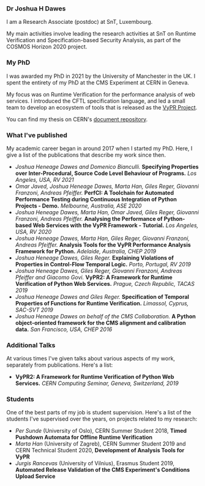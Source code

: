 ### Dr Joshua H Dawes

I am a Research Associate (postdoc) at SnT, Luxembourg.

My main activities involve leading the research activities at SnT on Runtime Verification and Specification-based Security Analysis, as part of the COSMOS Horizon 2020 project.

### My PhD

I was awarded my PhD in 2021 by the University of Manchester in the UK.  I spent the entirety of my PhD at the CMS Experiment at CERN in Geneva.

My focus was on Runtime Verification for the performance analysis of web services.  I introduced the CFTL specification language, and led a small team to develop an ecosystem of tools that is released as the [VyPR Project](http://pyvypr.github.io/home/).

You can find my thesis on CERN's [document repository](https://cds.cern.ch/record/2766727?ln=en).

### What I've published

My academic career began in around 2017 when I started my PhD.  Here, I give a list of the publications that describe my work since then.

* *Joshua Heneage Dawes and Domenico Bianculli.* **Specifying Properties over Inter-Procedural, Source Code Level Behaviour of Programs.** *Los Angeles, USA, RV 2021*
* *Omar Javed, Joshua Heneage Dawes, Marta Han, Giles Reger, Giovanni Franzoni, Andreas Pfeiffer.* **PerfCI: A Toolchain for Automated Performance Testing during Continuous Integration of Python Projects - Demo.** *Melbourne, Australia, ASE 2020*
* *Joshua Heneage Dawes, Marta Han, Omar Javed, Giles Reger, Giovanni Franzoni, Andreas Pfeiffer.* **Analysing the Performance of Python-based Web Services with the VyPR Framework - Tutorial.** *Los Angeles, USA, RV 2020*
* *Joshua Heneage Dawes, Marta Han, Giles Reger, Giovanni Franzoni, Andreas Pfeiffer.* **Analysis Tools for the VyPR Performance Analysis Framework for Python.** *Adelaide, Australia, CHEP 2019*
* *Joshua Heneage Dawes, Giles Reger.* **Explaining Violations of Properties in Control-Flow Temporal Logic.** *Porto, Portugal, RV 2019*
* *Joshua Heneage Dawes, Giles Reger, Giovanni Franzoni, Andreas Pfeiffer and Giacomo Govi.* **VyPR2: A Framework for Runtime Verification of Python Web Services.** *Prague, Czech Republic, TACAS 2019*
* *Joshua Heneage Dawes and Giles Reger.* **Specification of Temporal Properties of Functions for Runtime Verification.** *Limassol, Cyprus, SAC-SVT 2019*
* *Joshua Heneage Dawes on behalf of the CMS Collaboration.* **A Python object-oriented framework for the CMS alignment and calibration data.** *San Francisco, USA, CHEP 2016*

### Additional Talks

At various times I've given talks about various aspects of my work, separately from publications.  Here's a list:
* **VyPR2: A Framework for Runtime Verification of Python Web Services.** *CERN Computing Seminar, Geneva, Switzerland, 2019*

### Students

One of the best parts of my job is student supervision.  Here's a list of the students I've supervised over the years, on projects related to my research:
* *Per Sunde* (University of Oslo), CERN Summer Student 2018, **Timed Pushdown Automata for Offline Runtime Verification**
* *Marta Han* (University of Zagreb), CERN Summer Student 2019 and CERN Technical Student 2020, **Development of Analysis Tools for VyPR**
* *Jurgis Rancevas* (University of Vilnius), Erasmus Student 2019, **Automated Release Validation of the CMS Experiment's Conditions Upload Service**
